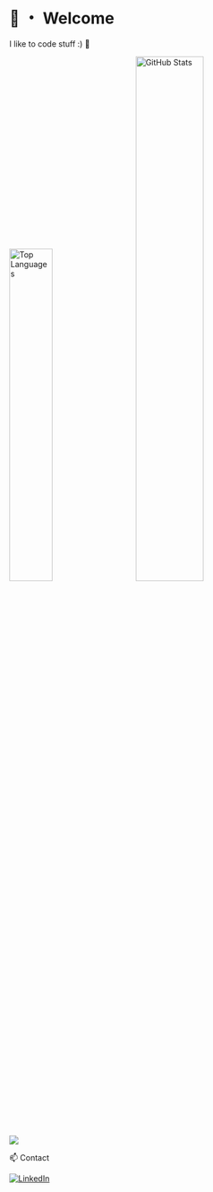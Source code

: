 # 👋 ・ Welcome

I like to code stuff :) 🌱



<div>
  <img src="https://github-readme-stats.vercel.app/api/top-langs/?username=EuronGreyjoy91&layout=compact&theme=material-palenight&hide_border=true" alt="Top Languages" style="width: 39%; margin-right: 5%;" />
  <img src="https://github-readme-stats.vercel.app/api?username=EuronGreyjoy91&show_icons=true&count_private=true&theme=radical" alt="GitHub Stats" style="width: 49%;" />
</div>





![](https://komarev.com/ghpvc/?username=EuronGreyjoy91)


📫 Contact 


[![LinkedIn](https://img.shields.io/badge/LinkedIn-8A2BE2?style=for-the-badge&logo=linkedin&logoColor=white)](https://www.linkedin.com/in/federico-ignacio-ibarra-berardi-015b13124/)
